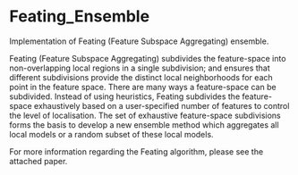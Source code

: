 # Feating_Ensemble
Implementation of Feating (Feature Subspace Aggregating) ensemble.

Feating (Feature Subspace Aggregating) subdivides the feature-space into non-overlapping local regions in a single subdivision; and ensures that different subdivisions provide the distinct local neighborhoods for each point in the feature space. There are many ways a feature-space can be subdivided. Instead of using heuristics, Feating subdivides the feature-space exhaustively based on a user-specified number of features to control the level of localisation. The set of exhaustive feature-space subdivisions forms the basis to develop a new ensemble method which aggregates all local models or a random subset of these local models.

For more information regarding the Feating algorithm, please see the attached paper.
